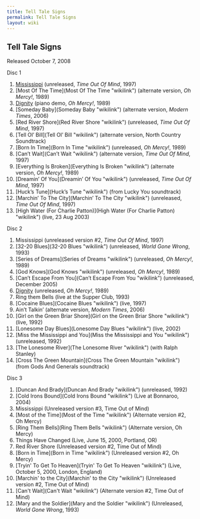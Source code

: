 ```yaml
---
title: Tell Tale Signs
permalink: Tell Tale Signs
layout: wiki
---
```


<h2>
Tell Tale Signs

</h2>
Released October 7, 2008

Disc 1

1.  [Mississippi](Mississippi "wikilink") (unreleased, <em>Time Out Of
    Mind</em>, 1997)
2.  [Most Of The Time](Most Of The Time "wikilink") (alternate version,
    <em>Oh Mercy!</em>, 1989)
3.  [Dignity](Dignity "wikilink") (piano demo, <em>Oh Mercy!</em>, 1989)
4.  [Someday Baby](Someday Baby "wikilink") (alternate version,
    <em>Modern Times</em>, 2006)
5.  [Red River Shore](Red River Shore "wikilink") (unreleased, <em>Time
    Out Of Mind</em>, 1997)
6.  [Tell Ol’ Bill](Tell Ol’ Bill "wikilink") (alternate version, North
    Country Soundtrack)
7.  [Born In Time](Born In Time "wikilink") (unreleased, <em>Oh
    Mercy!</em>, 1989)
8.  [Can’t Wait](Can’t Wait "wikilink") (alternate version, <em>Time Out
    Of Mind</em>, 1997)
9.  [Everything Is Broken](Everything Is Broken "wikilink") (alternate
    version, <em>Oh Mercy!</em>, 1989)
10. [Dreamin’ Of You](Dreamin’ Of You "wikilink") (unreleased, <em>Time
    Out Of Mind</em>, 1997)
11. [Huck’s Tune](Huck’s Tune "wikilink") (from Lucky You soundtrack)
12. [Marchin’ To The City](Marchin’ To The City "wikilink") (unreleased,
    <em>Time Out Of Mind</em>, 1997)
13. [High Water (For Charlie
    Patton)](High Water (For Charlie Patton) "wikilink") (live, 23 Aug
    2003)

Disc 2

1.  Mississippi (unreleased version \#2, <em>Time Out Of Mind</em>,
    1997)
2.  [32-20 Blues](32-20 Blues "wikilink") (unreleased, <em>World Gone
    Wrong</em>, 1993)
3.  [Series of Dreams](Series of Dreams "wikilink") (unreleased, <em>Oh
    Mercy!</em>, 1989)
4.  [God Knows](God Knows "wikilink") (unreleased, <em>Oh Mercy!</em>,
    1989)
5.  [Can’t Escape From You](Can’t Escape From You "wikilink")
    (unreleased, December 2005)
6.  [Dignity](Dignity "wikilink") (unreleased, <em>Oh Mercy!</em>, 1989)
7.  Ring them Bells (live at the Supper Club, 1993)
8.  [Cocaine Blues](Cocaine Blues "wikilink") (live, 1997)
9.  Ain’t Talkin’ (alternate version, <em>Modern Times</em>, 2006)
10. [Girl on the Green Briar
    Shore](Girl on the Green Briar Shore "wikilink") (live, 1992)
11. [Lonesome Day Blues](Lonesome Day Blues "wikilink") (live, 2002)
12. [Miss the Mississippi and
    You](Miss the Mississippi and You "wikilink") (unreleased, 1992)
13. [The Lonesome River](The Lonesome River "wikilink") (with Ralph
    Stanley)
14. [Cross The Green Mountain](Cross The Green Mountain "wikilink")
    (from Gods And Generals soundtrack)

Disc 3

1.  [Duncan And Brady](Duncan And Brady "wikilink") (unreleased, 1992)
2.  [Cold Irons Bound](Cold Irons Bound "wikilink") (Live at Bonnaroo,
    2004)
3.  Mississippi (Unreleased version \#3, Time Out of Mind)
4.  [Most of the Time](Most of the Time "wikilink") (Alternate version
    \#2, Oh Mercy)
5.  [Ring Them Bells](Ring Them Bells "wikilink") (Alternate version, Oh
    Mercy)
6.  Things Have Changed (Live, June 15, 2000, Portland, OR)
7.  Red River Shore (Unreleased version \#2, Time Out of Mind)
8.  [Born in Time](Born in Time "wikilink") (Unreleased version \#2, Oh
    Mercy)
9.  [Tryin' To Get To Heaven](Tryin' To Get To Heaven "wikilink") (Live,
    October 5, 2000, London, England)
10. [Marchin' to the City](Marchin' to the City "wikilink") (Unreleased
    version \#2, Time Out of Mind)
11. [Can't Wait](Can't Wait "wikilink") (Alternate version \#2, Time Out
    of Mind)
12. [Mary and the Soldier](Mary and the Soldier "wikilink") (Unreleased,
    <em>World Gone Wrong</em>, 1993)

